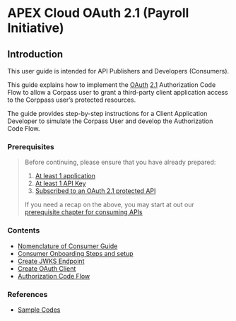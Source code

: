 # APEX Cloud OAuth 2.1 (Payroll Initiative)

## Introduction

This user guide is intended for API Publishers and Developers (Consumers).

This guide explains how to implement the [OAuth](https://datatracker.ietf.org/doc/html/rfc6749) [2.1](https://oauth.net/2.1/) Authorization Code Flow to allow a Corpass user to grant a third-party client application access to the Corppass user’s
protected resources.

The guide provides step-by-step instructions for a Client Application Developer to simulate the Corpass User and develop the Authorization Code Flow.

### Prerequisites

> Before continuing, please ensure that you have already prepared:
>
> 1. [At least 1 application](/sections/consuming/create-application.md)
> 1. [At least 1 API Key](/sections/consuming/api-keys.md)
> 1. [Subscribed to an OAuth 2.1 protected API](/sections/consuming/subscribe-api.md)
>
> If you need a recap on the above, you may start at out our [prerequisite chapter for consuming APIs](/sections/consuming/introduction.md)

### Contents

- [Nomenclature of Consumer Guide](/sections/oauth/nomenclature.md)
- [Consumer Onboarding Steps and setup](/sections/oauth/onboarding.md)
- [Create JWKS Endpoint](/sections/oauth/create-jwks-endpoint.md)
- [Create OAuth Client](/sections/oauth/client.md)
- [Authorization Code Flow](/sections/oauth/authz-token.md)

### References

- [Sample Codes](/sections/oauth/sample-codes.md)
